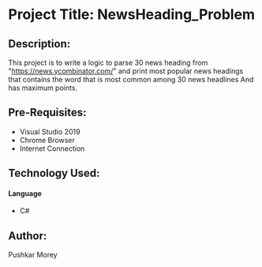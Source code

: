 # Project Title: NewsHeading_Problem

## Description:
This project is to write a logic to parse 30 news heading from "https://news.ycombinator.com/" and print most popular news headings 
that contains the word that is most common among 30 news headlines And has maximum points.

## Pre-Requisites:
* Visual Studio 2019
* Chrome Browser
* Internet Connection 

## Technology Used:
#### Language
* C#

## Author:
Pushkar Morey
